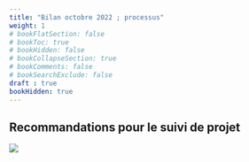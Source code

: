 ```yaml
---
title: "Bilan octobre 2022 ; processus"
weight: 1
# bookFlatSection: false
# bookToc: true
# bookHidden: false
# bookCollapseSection: true
# bookComments: false
# bookSearchExclude: false
draft : true
bookHidden: true
---
```



## Recommandations pour le suivi de projet

<img src="/preface/bilan_octobre_2022/processus.svg"/>

